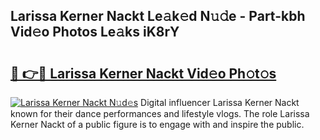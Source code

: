 ## Larissa Kerner Nackt Le𝚊k𝚎d N𝚞𝚍e - Part-kbh Vid𝚎o Photos Le𝚊ks iK8rY

# <h2><a href="http://fb4xy97.evod.top/?m=Larissa+Kerner+Nackt">🔗 👉🔴 Larissa Kerner Nackt Vid𝚎o Ph𝚘t𝚘s</a></h2>

[![Larissa Kerner Nackt N𝚞d𝚎s](https://i.imgur.com/8V9OHl7.gif)](http://fb4xy97.evod.top/?m=Larissa+Kerner+Nackt)
Digital influencer Larissa Kerner Nackt known for their dance performances and lifestyle vlogs. The role Larissa Kerner Nackt of a public figure is to engage with and inspire the public. 
